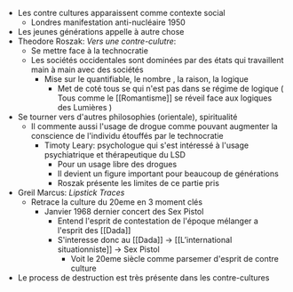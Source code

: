 - Les contre cultures apparaissent comme contexte social
	- Londres manifestation anti-nucléaire 1950
- Les jeunes générations appelle à autre chose
- Theodore Roszak: *Vers une contre-culutre*:
	- Se mettre face à la technocratie
	- Les sociétés occidentales sont dominées par des états qui travaillent main à main avec des sociétés
		- Mise sur le quantifiable, le nombre , la raison, la logique
			- Met de coté tous se qui n'est pas dans se régime de logique ( Tous comme le [[Romantisme]] se réveil face aux logiques des Lumières )
- Se tourner vers d'autres philosophies (orientale), spiritualité
	- Il commente aussi l'usage de drogue comme pouvant augmenter la conscience de l'individu étouffés par le technocratie
		- Timoty Leary: psychologue qui s'est intéressé à l'usage psychiatrique et thérapeutique du LSD
			- Pour un usage libre des drogues
			- Il devient un figure important pour beaucoup de générations
			- Roszak présente les limites de ce partie pris
- Greil Marcus: *Lipstick Traces*
	- Retrace la culture du 20eme en 3 moment clés
		- Janvier 1968 dernier concert des Sex Pistol
			- Entend l'esprit de contestation de l'époque mélanger a l'esprit des [[Dada]]
			- S'interesse donc au [[Dada]] -> [[L’international situationniste]] -> Sex Pistol
				- Voit le 20eme siècle comme parsemer d'esprit de contre culture
- Le process de destruction est très présente dans les contre-cultures